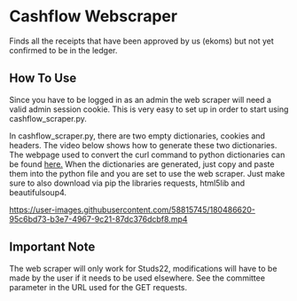 # Cashflow Webscraper
Finds all the receipts that have been approved by us (ekoms) but not yet confirmed to be in the ledger.

## How To Use
Since you have to be logged in as an admin the web scraper will need a valid admin session cookie. This is very easy to set up in order to start using cashflow_scraper.py.

In cashflow_scraper.py, there are two empty dictionaries, cookies and headers. The video below shows how to generate these two dictionaries. The webpage used to convert the curl command to python dictionaries can be found [here.](https://curlconverter.com/#python) When the dictionaries are generated, just copy and paste them into the python file and you are set to use the web scraper. Just make sure to also download via pip the libraries requests, html5lib and beautifulsoup4.

https://user-images.githubusercontent.com/58815745/180486620-95c6bd73-b3e7-4967-9c21-87dc376dcbf8.mp4

## Important Note
The web scraper will only work for Studs22, modifications will have to be made by the user if it needs to be used elsewhere. See the committee parameter in the URL used for the GET requests.
